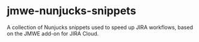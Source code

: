 # jmwe-nunjucks-snippets
A collection of Nunjucks snippets used to speed up JIRA workflows, based on the JMWE add-on for JIRA Cloud.
